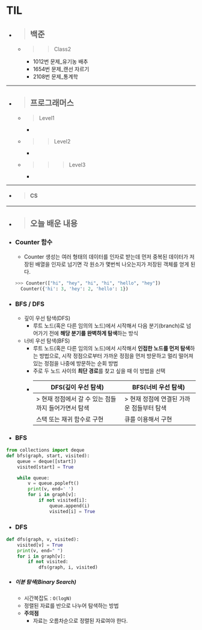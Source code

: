 # TIL

- > ## **백준**
  - > > Class2
    - 1012번 문제\_유기농 배추
    - 1654번 문제\_랜선 자르기
    - 2108번 문제\_통계학

---

- > ## **프로그래머스**
  - > Level1
    -
  - > > Level2
    -
  - > > > Level3
    -

---

- > #### **CS**

---

- > ## **오늘 배운 내용**
- ### Counter 함수
  - Counter 생성는 여러 형태의 데이터를 인자로 받는데 먼저 중복된 데이터가 저장된 배열을 인자로 넘기면 각 원소가 몇번씩 나오는지가 저장된 객체를 얻게 된다.
  ```python
  >>> Counter(["hi", "hey", "hi", "hi", "hello", "hey"])
    Counter({'hi': 3, 'hey': 2, 'hello': 1})
  ```
- ### BFS / DFS

  - 깊이 우선 탐색(DFS)
    - 루트 노드(혹은 다른 임의의 노드)에서 시작해서 다음 분기(branch)로 넘어가기 전에 **해당 분기를 완벽하게 탐색**하는 방식
  - 너비 우선 탐색(BFS)
    - 루트 노드(혹은 다른 임의의 노드)에서 시작해서 **인접한 노드를 먼저 탐색**하는 방법으로, 시작 정점으로부터 가까운 정점을 먼저 방문하고 멀리 떨어져 있는 정점을 나중에 방문하는 순회 방법
    - 주로 두 노드 사이의 **최단 경로**를 찾고 싶을 때 이 방법을 선택
    - | DFS(깊이 우선 탐색)                                 | BFS(너비 우선 탐색)                       |
      | --------------------------------------------------- | ----------------------------------------- |
      | > 현재 정점에서 갈 수 있는 점들까지 들어가면서 탐색 | > 현재 정점에 연결된 가까운 점들부터 탐색 |
      | 스택 또는 재귀 함수로 구현                          | 큐를 이용해서 구현                        |

- ### BFS

```python
from collections import deque
def bfs(graph, start, visited):
    queue = deque([start])
    visited[start] = True

    while queue:
        v = queue.popleft()
        print(v, end=' ')
        for i in graph[v]:
            if not visited[i]:
                queue.append(i)
                visited[i] = True
```

- ### DFS

```python
def dfs(graph, v, visited):
    visited[v] = True
    print(v, end=" ")
    for i in graph[v]:
        if not visited:
            dfs(graph, i, visited)

```

- ##### 이분 탐색(Binary Search)
  - 시간복잡도 : `O(logN)`
  - 정렬된 자료를 반으로 나누어 탐색하는 방법
  - **주의점**
    - 자료는 오름차순으로 정렬된 자료여야 한다.
